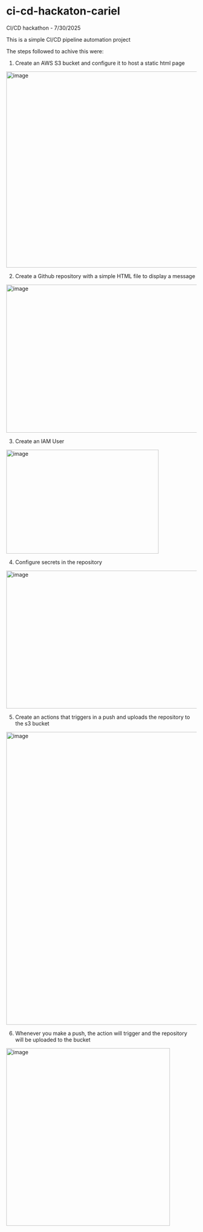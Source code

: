 # ci-cd-hackaton-cariel
CI/CD hackathon - 7/30/2025


This is a simple CI/CD pipeline automation project

The steps followed to achive this were:
1) Create an AWS S3 bucket and configure it to host a static html page
<img width="2097" height="519" alt="image" src="https://github.com/user-attachments/assets/36b55106-4d1e-46ae-9510-9d04fb757558" />

2) Create a Github repository with a simple HTML file to display a message
<img width="1172" height="392" alt="image" src="https://github.com/user-attachments/assets/e9a994a5-e082-4126-9ffc-b10ec4bbed57" />

3) Create an IAM User
<img width="403" height="275" alt="image" src="https://github.com/user-attachments/assets/1e1f77eb-0baf-4939-962f-c15bdad03718" />


4) Configure secrets in the repository
<img width="977" height="365" alt="image" src="https://github.com/user-attachments/assets/cc4c8fed-7620-41ec-8138-99885f02e7e5" />

5) Create an actions that triggers in a push and uploads the repository to the s3 bucket
<img width="738" height="775" alt="image" src="https://github.com/user-attachments/assets/1ddab8d1-e972-45ad-8a7c-99dc7ac7e3c6" />

6) Whenever you make a push, the action will trigger and the repository will be uploaded to the bucket
<img width="433" height="470" alt="image" src="https://github.com/user-attachments/assets/bde449e1-e95e-44c3-a22f-5b7d5102853b" />




 

